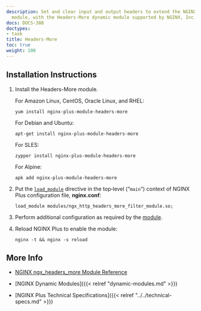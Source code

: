 ```yaml
---
description: Set and clear input and output headers to extend the NGINX core [Headers](https://nginx.org/en/docs/http/ngx_http_headers_module.html)
  module, with the Headers-More dynamic module supported by NGINX, Inc.
docs: DOCS-388
doctypes:
- task
title: Headers-More
toc: true
weight: 100
---
```



<span id="install"></span>
## Installation Instructions

1. Install the Headers-More module.

   For Amazon Linux, CentOS, Oracle Linux, and RHEL:
   
   ```shell
   yum install nginx-plus-module-headers-more
   ```
   
   For Debian and Ubuntu:
   
   ```shell
   apt-get install nginx-plus-module-headers-more
   ```

   For SLES:
   
   ```shell
   zypper install nginx-plus-module-headers-more
   ```

   For Alpine:

   ```shell
   apk add nginx-plus-module-headers-more
   ```

2. Put the [`load_module`](https://nginx.org/en/docs/ngx_core_module.html#load_module) directive in the top‑level (“`main`”) context of NGINX Plus configuration file, **nginx.conf**:

   ```nginx
   load_module modules/ngx_http_headers_more_filter_module.so;
   ```

3. Perform additional configuration as required by the [module](https://github.com/openresty/headers-more-nginx-module).

4. Reload NGINX Plus to enable the module:

   ```shell
   nginx -t && nginx -s reload
   ```


<span id="info"></span>
## More Info

* [NGINX ngx_headers_more Module Reference](https://github.com/openresty/headers-more-nginx-module)

* [NGINX Dynamic Modules]({{< relref "dynamic-modules.md" >}})

* [NGINX Plus Technical Specifications]({{< relref "../../technical-specs.md" >}})

